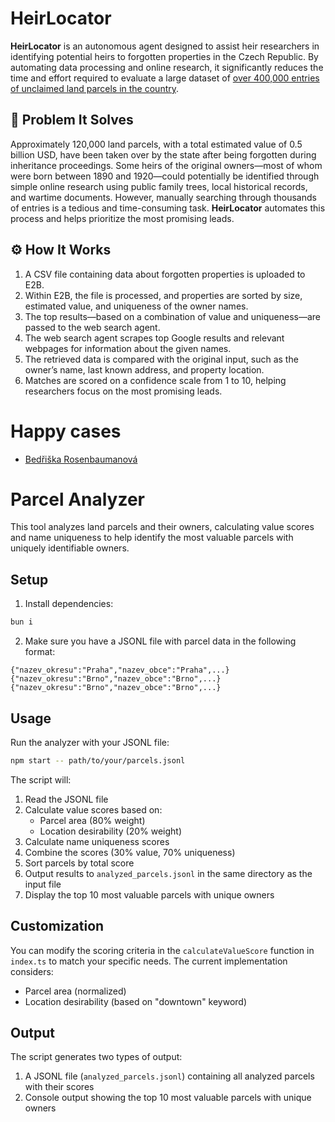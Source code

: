 # HeirLocator

**HeirLocator** is an autonomous agent designed to assist heir researchers in identifying potential heirs to forgotten properties in the Czech Republic. By automating data processing and online research, it significantly reduces the time and effort required to evaluate a large dataset of [over 400,000 entries of unclaimed land parcels in the country](https://www.uzsvm.gov.cz/informace-pro-verejnost).

## 🚨 Problem It Solves

Approximately 120,000 land parcels, with a total estimated value of 0.5 billion USD, have been taken over by the state after being forgotten during inheritance proceedings. Some heirs of the original owners—most of whom were born between 1890 and 1920—could potentially be identified through simple online research using public family trees, local historical records, and wartime documents. However, manually searching through thousands of entries is a tedious and time-consuming task. **HeirLocator** automates this process and helps prioritize the most promising leads.

## ⚙️ How It Works

1. A CSV file containing data about forgotten properties is uploaded to E2B.
2. Within E2B, the file is processed, and properties are sorted by size, estimated value, and uniqueness of the owner names.
3. The top results—based on a combination of value and uniqueness—are passed to the web search agent.
4. The web search agent scrapes top Google results and relevant webpages for information about the given names.
5. The retrieved data is compared with the original input, such as the owner’s name, last known address, and property location.
6. Matches are scored on a confidence scale from 1 to 10, helping researchers focus on the most promising leads.

# Happy cases

- [Bedřiška Rosenbaumanová](https://github.com/pavelkraleu/e2b_hack/blob/main/research/research_bedřiška_rosenbaumanová.md)

# Parcel Analyzer

This tool analyzes land parcels and their owners, calculating value scores and name uniqueness to help identify the most valuable parcels with uniquely identifiable owners.

## Setup

1. Install dependencies:

```bash
bun i
```

2. Make sure you have a JSONL file with parcel data in the following format:

```jsonl
{"nazev_okresu":"Praha","nazev_obce":"Praha",...}
{"nazev_okresu":"Brno","nazev_obce":"Brno",...}
{"nazev_okresu":"Brno","nazev_obce":"Brno",...}
```

## Usage

Run the analyzer with your JSONL file:

```bash
npm start -- path/to/your/parcels.jsonl
```

The script will:

1. Read the JSONL file
2. Calculate value scores based on:
   - Parcel area (80% weight)
   - Location desirability (20% weight)
3. Calculate name uniqueness scores
4. Combine the scores (30% value, 70% uniqueness)
5. Sort parcels by total score
6. Output results to `analyzed_parcels.jsonl` in the same directory as the input file
7. Display the top 10 most valuable parcels with unique owners

## Customization

You can modify the scoring criteria in the `calculateValueScore` function in `index.ts` to match your specific needs. The current implementation considers:

- Parcel area (normalized)
- Location desirability (based on "downtown" keyword)

## Output

The script generates two types of output:

1. A JSONL file (`analyzed_parcels.jsonl`) containing all analyzed parcels with their scores
2. Console output showing the top 10 most valuable parcels with unique owners
